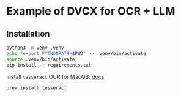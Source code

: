 # Example of DVCX for OCR + LLM 

## Installation 

```bash
python3 -m venv .venv
echo "export PYTHONPATH=$PWD" >> .venv/bin/activate
source .venv/bin/activate
pip install -r requirements.txt
```


Install `tesseract` OCR for MacOS: [docs](https://tesseract-ocr.github.io/tessdoc/Installation.html)

```bash
brew install tesseract
```

